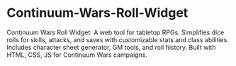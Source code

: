 # Continuum-Wars-Roll-Widget
Continuum Wars Roll Widget: A web tool for tabletop RPGs. Simplifies dice rolls for skills, attacks, and saves with customizable stats and class abilities. Includes character sheet generator, GM tools, and roll history. Built with HTML, CSS, JS for Continuum Wars campaigns.
